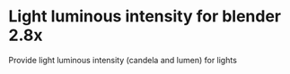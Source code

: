 # Light luminous intensity for blender 2.8x

Provide light luminous intensity (candela and lumen) for lights
